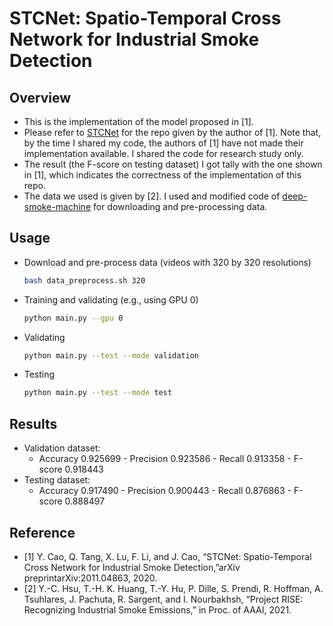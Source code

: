 # STCNet: Spatio-Temporal Cross Network for Industrial Smoke Detection
## Overview
* This is the implementation of the model proposed in [1].
* Please refer to [STCNet](https://github.com/Caoyichao/STCNet) for the repo given by the author of [1]. Note that, by the time I shared my code, the authors of [1] have not made their implementation available. I shared the code for research study only.
* The result (the F-score on testing dataset) I got tally with the one shown in [1], which indicates the correctness of the implementation of this repo.
* The data we used is given by [2]. I used and modified code of [deep-smoke-machine](https://github.com/CMU-CREATE-Lab/deep-smoke-machine) for downloading and pre-processing data.

## Usage
* Download and pre-process data (videos with 320 by 320 resolutions)
  ```bash
  bash data_preprocess.sh 320
  ```
* Training and validating (e.g., using GPU 0)
    ```bash
    python main.py --gpu 0
    ```
* Validating
    ```bash
    python main.py --test --mode validation
    ```
* Testing
    ```bash
    python main.py --test --mode test
    ```

## Results
* Validation dataset: 
  * Accuracy 0.925699 - Precision 0.923586 - Recall 0.913358 - F-score 0.918443
* Testing dataset: 
  * Accuracy 0.917490 - Precision 0.900443 - Recall 0.876863 - F-score 0.888497

## Reference
* [1] Y.  Cao,  Q.  Tang,  X.  Lu,  F.  Li,  and  J.  Cao,  “STCNet: Spatio-Temporal Cross Network for Industrial Smoke Detection,”arXiv preprintarXiv:2011.04863, 2020.
* [2] Y.-C. Hsu, T.-H. K. Huang, T.-Y. Hu, P. Dille, S. Prendi, R. Hoffman, A. Tsuhlares, J. Pachuta, R. Sargent, and I. Nourbakhsh, “Project RISE: Recognizing Industrial Smoke Emissions,” in Proc. of AAAI, 2021.